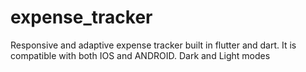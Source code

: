 # expense_tracker
Responsive and adaptive expense tracker built in flutter and dart.
It is compatible with both IOS and ANDROID.
Dark and Light modes

